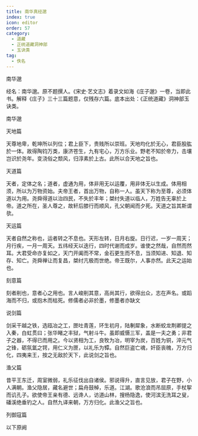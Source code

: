 ```yaml
---
title: 南华真经邈
index: true
icon: editor
order: 57
category:
  - 道藏
  - 正统道藏洞神部
  - 玉诀类
tag:
  - 佚名
---
```


南华邈  

经名：南华邈。原不题撰人。《宋史·艺文志》着录文如海《庄子邈》一卷，当即此书。解释《庄子》三十三篇题意，仅残存六篇。底本出处：《正统道藏》洞神部玉诀类。  

南华邈  

天地篇  

天尊地卑，乾坤所以列位；君上臣下，贵贱所以崇班。天地均化於无心，君臣股肱於一体。故得陶钧万类，康济苍生，九有宅心，万方乐业。野老不知於帝力，击壤岂识於尧年。变浇俗之颓风，归淳素於上古。此所以合天地之旨也。  

天道篇  

天者，定体之名；道者，虚通为用，体非用无以运覆，用非体无以生成。体用相须，所以为万物资始。夫帝王者，首出万物，自称一人。虽天下称为至尊，必须体道以为用。尧舜得道以治四民，不失於丰年；桀纣失道以临人，万姓告无辜於上帝。道之所在，圣人尊之，故轩后膝行而顺风，孔父朝闻而夕死。天道之旨其斯谓欤。  

天运篇  

天者自然之称也，运者转之不息也。天形左转，日月右旋。日行迟，一岁一周天；月行疾，一月一周天。五纬经天以迭行，四时代谢而成岁。谁使之然哉，自然而然耳。大君受命亦复如之，天门开阖而不常，金石更生而不息，当须知进、知退、知存、知亡。尧舜禅让而复昌，桀纣亢极而世绝。帝王既尔，人事亦然。此天之运始也。  

刻意篇  

刻者削也，意者心之用也。言人峻削其意，高尚其行，欲得出众，志在声名。或蹈海而不归，或抱木而枯死。修儒者必非於墨，修墨者亦缺文  

说剑篇  

剑采干越之铁，选瓯冶之工，匣吐青莲，环生初月，陆剸犀象，水断蛟龙荆卿提之入秦，白虹贯曰；张华睹之丰狱，气射斗牛。虽即威慑三军，盖是一夫之勇；非君子之器，不得已而用之。今以贤相为工，良牧为冶，明宰为炭，百姓为铜，淬元气之锋，砺氛氲之锷，用仁义为匣，以礼乐为镡。自然巨盗亡魂，奸臣丧魄，万方归化，四夷来王，按之无敌於天下，此说剑之旨也。  

渔父篇  

昔平王东迁，周室微弱，礼乐征伐出自诸侯。邪说得升，直言见放，君子在野，小人满朝。渔父隐居，藏名避世；扁舟鼓棹，乐道。江湖。歌沧浪而吊屈原，手杖挐而讥孔子。欲使帝王亲有德、远谗人，访道山林，搜杨隐逸，使河滨无洗耳之叟，磻溪绝垂钓之人。自然九译来朝，万方归化。此渔父之旨也。  

列御寇篇  

以下原阙  
